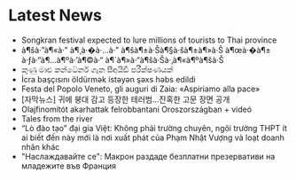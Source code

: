 # Latest News
-  Songkran festival expected to lure millions of tourists to Thai province
-  à¶šà·”à¶«à·” à¶¸à·�à·…à·” à¶šà¶±à·Šà¶§à·šà¶±à¶»à·Š à¶œà·�à¶± à·ƒà·“à¶…à¶ºà·’à¶©à·“ à¶´à¶»à·“à¶šà·Šà·‚à¶«à¶ºà¶šà·Š
-  කුණු මාළු කන්ටේනර් ගැන සීඅයිඩී පරීක්ෂණයක්
-  İcra başçısını öldürmək istəyən şəxs həbs edildi
-  Festa del Popolo Veneto, gli auguri di Zaia: «Aspiriamo alla pace»
-  [자막뉴스] 귀에 붕대 감고 등장한 테러범…잔혹한 고문 장면 공개
-  Olajfinomítót akarhattak felrobbantani Oroszországban + videó
-  Tales from the river
-  “Lò đào tạo” đại gia Việt: Không phải trường chuyên, ngôi trường THPT ít ai biết đến này mới là nơi xuất phát của Phạm Nhật Vượng và loạt doanh nhân khác
-  "Наслаждавайте се": Макрон раздаде безплатни презервативи на младежите във Франция
